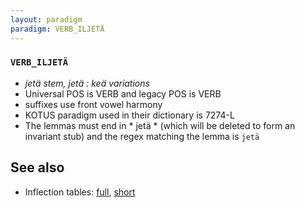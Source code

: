 ```yaml
---
layout: paradigm
paradigm: VERB_ILJETÄ
---
```

### ` VERB_ILJETÄ `

* _jetä stem, jetä : keä variations_
* Universal POS is VERB and legacy POS is VERB
* suffixes use front vowel harmony
* KOTUS paradigm used in their dictionary is 7274-L
* The lemmas must end in * jetä * (which will be deleted to form an invariant stub) and the regex matching the lemma is ` jetä `

## See also

* Inflection tables: [full](gen/I/iljetä.html), [short](gen/I/iljetä_wikt.html)

